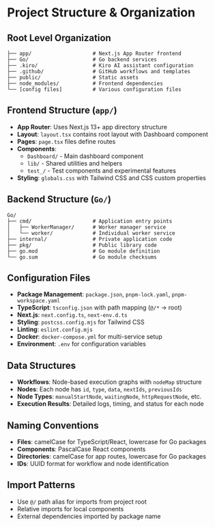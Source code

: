 # Project Structure & Organization

## Root Level Organization
```
├── app/                    # Next.js App Router frontend
├── Go/                     # Go backend services
├── .kiro/                  # Kiro AI assistant configuration
├── .github/                # GitHub workflows and templates
├── public/                 # Static assets
├── node_modules/           # Frontend dependencies
└── [config files]          # Various configuration files
```

## Frontend Structure (`app/`)
- **App Router**: Uses Next.js 13+ app directory structure
- **Layout**: `layout.tsx` contains root layout with Dashboard component
- **Pages**: `page.tsx` files define routes
- **Components**: 
  - `Dashboard/` - Main dashboard component
  - `lib/` - Shared utilities and helpers
  - `test_/` - Test components and experimental features
- **Styling**: `globals.css` with Tailwind CSS and CSS custom properties

## Backend Structure (`Go/`)
```
Go/
├── cmd/                    # Application entry points
│   ├── WorkerManager/      # Worker manager service
│   └── worker/             # Individual worker service
├── internal/               # Private application code
├── pkg/                    # Public library code
├── go.mod                  # Go module definition
└── go.sum                  # Go module checksums
```

## Configuration Files
- **Package Management**: `package.json`, `pnpm-lock.yaml`, `pnpm-workspace.yaml`
- **TypeScript**: `tsconfig.json` with path mapping (`@/*` → root)
- **Next.js**: `next.config.ts`, `next-env.d.ts`
- **Styling**: `postcss.config.mjs` for Tailwind CSS
- **Linting**: `eslint.config.mjs`
- **Docker**: `docker-compose.yml` for multi-service setup
- **Environment**: `.env` for configuration variables

## Data Structures
- **Workflows**: Node-based execution graphs with `nodeMap` structure
- **Nodes**: Each node has `id`, `type`, `data`, `nextIds`, `previousIds`
- **Node Types**: `manualStartNode`, `waitingNode`, `httpRequestNode`, etc.
- **Execution Results**: Detailed logs, timing, and status for each node

## Naming Conventions
- **Files**: camelCase for TypeScript/React, lowercase for Go packages
- **Components**: PascalCase React components
- **Directories**: camelCase for app routes, lowercase for Go packages
- **IDs**: UUID format for workflow and node identification

## Import Patterns
- Use `@/` path alias for imports from project root
- Relative imports for local components
- External dependencies imported by package name